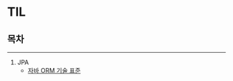 # TIL

## 목차

---

1. JPA
   - [자바 ORM 기술 표준](https://github.com/lilllee/TIL/tree/main/JPA/%EC%9E%90%EB%B0%94%20ORM%20%EA%B8%B0%EC%88%A0%20%ED%91%9C%EC%A4%80)
